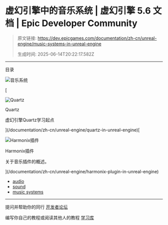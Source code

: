# 虚幻引擎中的音乐系统 | 虚幻引擎 5.6 文档 | Epic Developer Community

> 原文链接: https://dev.epicgames.com/documentation/zh-cn/unreal-engine/music-systems-in-unreal-engine
> 
> 生成时间: 2025-06-14T20:22:17.582Z

---

目录

![音乐系统](https://dev.epicgames.com/community/api/documentation/image/83a2e8dd-d18e-4c22-b1b1-0a3262836732?resizing_type=fill&width=1920&height=335)

[

![Quartz](https://d1iv7db44yhgxn.cloudfront.net/documentation/images/0e76c520-8f6d-4519-901e-bc5c4f630f80/placeholder_topic.png)

Quartz

虚幻引擎Quartz学习起点





](/documentation/zh-cn/unreal-engine/quartz-in-unreal-engine)[

![Harmonix插件](https://d1iv7db44yhgxn.cloudfront.net/documentation/images/168a6a85-897b-4d63-8a01-136a10c6962e/placeholder_topic.png)

Harmonix插件

关于音乐插件的概述。





](/documentation/zh-cn/unreal-engine/harmonix-plugin-in-unreal-engine)

-   [audio](https://dev.epicgames.com/community/search?query=audio)
-   [sound](https://dev.epicgames.com/community/search?query=sound)
-   [music systems](https://dev.epicgames.com/community/search?query=music%20systems)

* * *

提问并帮助你的同行 [开发者论坛](https://forums.unrealengine.com/categories?tag=unreal-engine)

编写你自己的教程或阅读其他人的教程 [学习库](https://dev.epicgames.com/community/unreal-engine/learning)